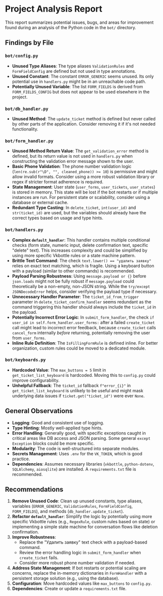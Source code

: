 # Project Analysis Report

This report summarizes potential issues, bugs, and areas for improvement found during an analysis of the Python code in the `bot/` directory.

## Findings by File

### `bot/config.py`

*   **Unused Type Aliases**: The type aliases `ValidationRules` and `FormFieldConfig` are defined but not used in type annotations.
*   **Unused Constant**: The constant `ERROR_GENERIC` seems unused. Its only potential use in `handlers.py` might be in an unreachable code path.
*   **Potentially Unused Variable**: The list `FORM_FIELDS` is derived from `FORM_FIELDS_CONFIG` but does not appear to be used elsewhere in the project.

### `bot/db_handler.py`

*   **Unused Method**: The `update_ticket` method is defined but never called by other parts of the application. Consider removing it if it's not needed functionality.

### `bot/form_handler.py`

*   **Unused Method Return Value**: The `get_validation_error` method is defined, but its return value is not used in `handlers.py` when constructing the validation error message shown to the user.
*   **Basic Phone Validation**: The phone number validation logic (`len(re.sub(r"\D", "", cleaned_phone)) >= 10`) is permissive and might allow invalid formats. Consider using a more robust validation library or regex if stricter format adherence is required.
*   **State Management**: User state (`user_forms`, `user_tickets`, `user_states`) is stored in memory. This state will be lost if the bot restarts or if multiple instances are run. For persistent state or scalability, consider using a database or external cache.
*   **Redundant Type Casting**: In `delete_ticket`, `int(user_id)` and `str(ticket_id)` are used, but the variables should already have the correct types based on usage and type hints.

### `bot/handlers.py`

*   **Complex `default_handler`**: This handler contains multiple conditional checks (form state, numeric input, delete confirmation text, specific "delete" text). This increases complexity and could be simplified by using more specific Vkbottle rules or a state machine pattern.
*   **Brittle Text Command**: The check `text.lower() == "удалить заявку"` relies on exact text matching, which is fragile. Using a keyboard button with a payload (similar to other commands) is recommended.
*   **Payload Parsing Robustness**: Using `message.payload or {}` before `json.loads` might not be fully robust if `message.payload` could theoretically be a non-empty, non-JSON string. While the `try/except JSONDecodeError` helps, consider verifying the payload type if necessary.
*   **Unnecessary Handler Parameter**: The `ticket_id_from_trigger` parameter in `delete_ticket_confirm_handler` seems redundant as the command triggering this handler should always include the `ticket_id` in the payload.
*   **Potentially Incorrect Error Logic**: In `submit_form_handler`, the check `if user_id in self.form_handler.user_forms:` after a failed `create_ticket` call might lead to incorrect error feedback, because `create_ticket` calls `cancel_form` internally *before* returning, potentially removing the user from `user_forms`.
*   **Inline Rule Definition**: The `IsFillingFormRule` is defined inline. For better organization, custom rules could be moved to a dedicated module.

### `bot/keyboards.py`

*   **Hardcoded Value**: The `max_buttons = 5` limit in `get_ticket_list_keyboard` is hardcoded. Moving this to `config.py` could improve configurability.
*   **Unhelpful Fallback**: The `ticket_id` fallback `f"error_{i}"` in `get_ticket_list_keyboard` is unlikely to be useful and might mask underlying data issues if `ticket.get("ticket_id")` were ever `None`.

## General Observations

*   **Logging**: Good and consistent use of logging.
*   **Type Hinting**: Mostly well-applied type hints.
*   **Error Handling**: Generally good, with specific exceptions caught in critical areas like DB access and JSON parsing. Some general `except Exception` blocks could be more specific.
*   **Modularity**: The code is well-structured into separate modules.
*   **Secrets Management**: Uses `.env` for the `VK_TOKEN`, which is good practice.
*   **Dependencies**: Assumes necessary libraries (`vkbottle`, `python-dotenv`, `SQLAlchemy`, `aiosqlite`) are installed. A `requirements.txt` file is recommended.

## Recommendations

1.  **Remove Unused Code**: Clean up unused constants, type aliases, variables (`ERROR_GENERIC`, `ValidationRules`, `FormFieldConfig`, `FORM_FIELDS`), and methods (`db_handler.update_ticket`).
2.  **Refactor `default_handler`**: Simplify the logic by potentially using more specific Vkbottle rules (e.g., `RegexRule`, custom rules based on state) or implementing a simple state machine for conversation flows like deletion confirmation.
3.  **Improve Robustness**:
    *   Replace the "Удалить заявку" text check with a payload-based command.
    *   Review the error handling logic in `submit_form_handler` when `create_ticket` fails.
    *   Consider more robust phone number validation if needed.
4.  **Address State Management**: If bot restarts or potential scaling are concerns, replace the in-memory dictionaries in `FormHandler` with a persistent storage solution (e.g., using the database).
5.  **Configuration**: Move hardcoded values like `max_buttons` to `config.py`.
6.  **Dependencies**: Create or update a `requirements.txt` file. 